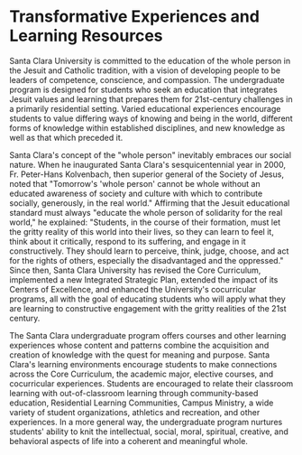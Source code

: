 Transformative Experiences and Learning Resources
=================================================

Santa Clara University is committed to the education of the whole person in the Jesuit and Catholic tradition, with a vision of developing people to be leaders of competence, conscience, and compassion. The undergraduate program is designed for students who seek an education that integrates Jesuit values and learning that prepares them for 21st-century challenges in a primarily residential setting. Varied educational experiences encourage students to value differing ways of knowing and being in the world, different forms of knowledge within established disciplines, and new knowledge as well as that which preceded it.

Santa Clara's concept of the "whole person" inevitably embraces our social nature. When he inaugurated Santa Clara's sesquicentennial year in 2000, Fr. Peter-Hans Kolvenbach, then superior general of the Society of Jesus, noted that "Tomorrow's 'whole person' cannot be whole without an educated awareness of society and culture with which to contribute socially, generously, in the real world." Affirming that the Jesuit educational standard must always "educate the whole person of solidarity for the real world," he explained: "Students, in the course of their formation, must let the gritty reality of this world into their lives, so they can learn to feel it, think about it critically, respond to its suffering, and engage in it constructively. They should learn to perceive, think, judge, choose, and act for the rights of others, especially the disadvantaged and the oppressed." Since then, Santa Clara University has revised the Core Curriculum, implemented a new Integrated Strategic Plan, extended the impact of its Centers of Excellence, and enhanced the University's cocurricular programs, all with the goal of educating students who will apply what they are learning to constructive engagement with the gritty realities of the 21st century.

The Santa Clara undergraduate program offers courses and other learning experiences whose content and patterns combine the acquisition and creation of knowledge with the quest for meaning and purpose. Santa Clara's learning environments encourage students to make connections across the Core Curriculum, the academic major, elective courses, and cocurricular experiences. Students are encouraged to relate their classroom learning with out-of-classroom learning through community-based education, Residential Learning Communities, Campus Ministry, a wide variety of student organizations, athletics and recreation, and other experiences. In a more general way, the undergraduate program nurtures students' ability to knit the intellectual, social, moral, spiritual, creative, and behavioral aspects of life into a coherent and meaningful whole.
